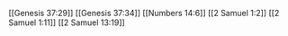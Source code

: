 [[Genesis 37:29]]
[[Genesis 37:34]]
[[Numbers 14:6]]
[[2 Samuel 1:2]]
[[2 Samuel 1:11]]
[[2 Samuel 13:19]]
